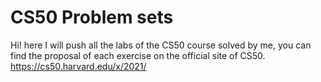 # CS50 Problem sets
Hi! here I will push all the labs of the CS50 course solved by me, you can find the proposal of each exercise on the official site of CS50. 
   https://cs50.harvard.edu/x/2021/
